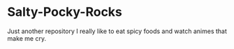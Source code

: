 # Salty-Pocky-Rocks
Just another repository 
I really like to eat spicy foods and watch animes that make me cry. 
